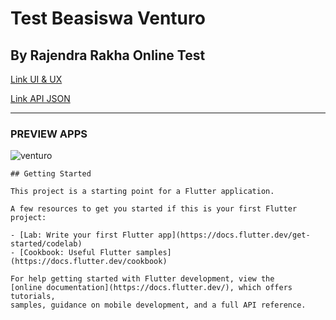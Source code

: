 # Test Beasiswa Venturo 
## By Rajendra Rakha Online Test 

[Link UI & UX](https://www.figma.com/file/D5LUeFQH0n2Yu5tz8MkWif/Java-Code-App-(Test)?node-id=0%3A1)

[Link API JSON](https://tes-mobile.landa.id/)
___

### PREVIEW APPS

![venturo](https://user-images.githubusercontent.com/75615789/192224885-41d8864f-428e-4d5a-a877-d5e73f7ab865.gif)


```
## Getting Started

This project is a starting point for a Flutter application.

A few resources to get you started if this is your first Flutter project:

- [Lab: Write your first Flutter app](https://docs.flutter.dev/get-started/codelab)
- [Cookbook: Useful Flutter samples](https://docs.flutter.dev/cookbook)

For help getting started with Flutter development, view the
[online documentation](https://docs.flutter.dev/), which offers tutorials,
samples, guidance on mobile development, and a full API reference.

```
